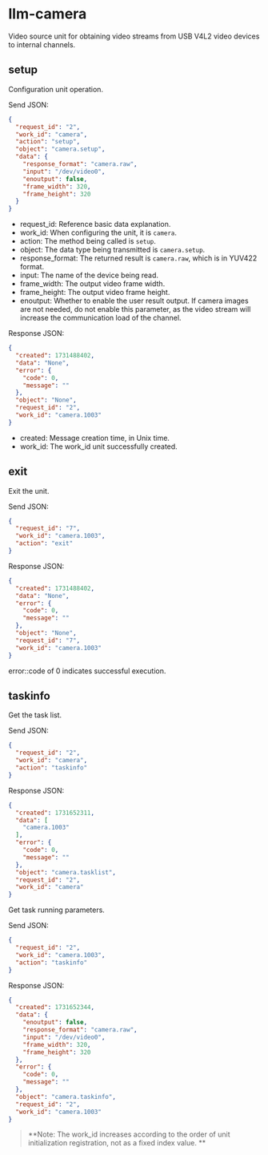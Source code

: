 # llm-camera

Video source unit for obtaining video streams from USB V4L2 video devices to internal channels.

## setup

Configuration unit operation.

Send JSON:

```json
{
  "request_id": "2",
  "work_id": "camera",
  "action": "setup",
  "object": "camera.setup",
  "data": {
    "response_format": "camera.raw",
    "input": "/dev/video0",
    "enoutput": false,
    "frame_width": 320,
    "frame_height": 320
  }
}
```

- request_id: Reference basic data explanation.
- work_id: When configuring the unit, it is `camera`.
- action: The method being called is `setup`.
- object: The data type being transmitted is `camera.setup`.
- response_format: The returned result is `camera.raw`, which is in YUV422 format.
- input: The name of the device being read.
- frame_width: The output video frame width.
- frame_height: The output video frame height.
- enoutput: Whether to enable the user result output. If camera images are not needed, do not enable this parameter, as
  the video stream will increase the communication load of the channel.

Response JSON:

```json
{
  "created": 1731488402,
  "data": "None",
  "error": {
    "code": 0,
    "message": ""
  },
  "object": "None",
  "request_id": "2",
  "work_id": "camera.1003"
}
```

- created: Message creation time, in Unix time.
- work_id: The work_id unit successfully created.

## exit

Exit the unit.

Send JSON:

```json
{
  "request_id": "7",
  "work_id": "camera.1003",
  "action": "exit"
}
```

Response JSON:

```json
{
  "created": 1731488402,
  "data": "None",
  "error": {
    "code": 0,
    "message": ""
  },
  "object": "None",
  "request_id": "7",
  "work_id": "camera.1003"
}
```

error::code of 0 indicates successful execution.

## taskinfo

Get the task list.

Send JSON:

```json
{
  "request_id": "2",
  "work_id": "camera",
  "action": "taskinfo"
}
```

Response JSON:

```json
{
  "created": 1731652311,
  "data": [
    "camera.1003"
  ],
  "error": {
    "code": 0,
    "message": ""
  },
  "object": "camera.tasklist",
  "request_id": "2",
  "work_id": "camera"
}
```

Get task running parameters.

Send JSON:

```json
{
  "request_id": "2",
  "work_id": "camera.1003",
  "action": "taskinfo"
}
```

Response JSON:

```json
{
  "created": 1731652344,
  "data": {
    "enoutput": false,
    "response_format": "camera.raw",
    "input": "/dev/video0",
    "frame_width": 320,
    "frame_height": 320
  },
  "error": {
    "code": 0,
    "message": ""
  },
  "object": "camera.taskinfo",
  "request_id": "2",
  "work_id": "camera.1003"
}
```

> **Note: The work_id increases according to the order of unit initialization registration, not as a fixed index value.
**